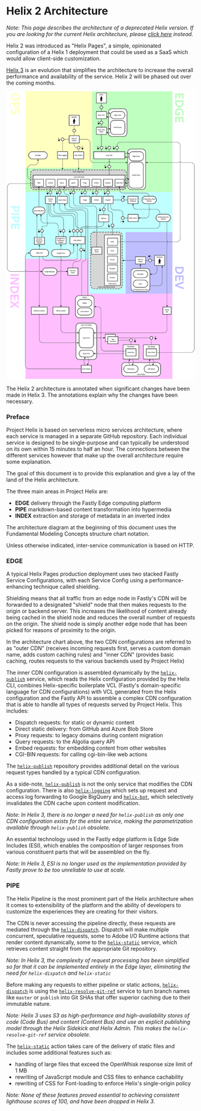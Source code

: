 # Helix 2 Architecture

_Note: This page describes the architecture of a deprecated Helix version. If you are looking for the current Helix architecture, please [click here](./architecture.md) instead._

Helix 2 was introduced as "Helix Pages", a simple, opinionated configuration of a Helix 1 deployment that could be used as a SaaS which would allow client-side customization.

[Helix 3](./architecture.md) is an evolution that simplifies the architecture to increase the overall performance and availability of the service. Helix 2 will be phased out over the coming months.

![](./Helix%20Architecture/Helix%202%20Stack.png)

The Helix 2 architecture is annotated when significant changes have been made in Helix 3. The annotations explain why the changes have been necessary.

### Preface

Project Helix is based on serverless micro services architecture, where each service is managed in a separate GitHub repository. Each individual service is designed to be single-purpose and can typically be understood on its own within 15 minutes to half an hour. The connections between the different services however that make up the overall architecture require some explanation.

The goal of this document is to provide this explanation and give a lay of the land of the Helix architecture.

The three main areas in Project Helix are:

- **EDGE** delivery through the Fastly Edge computing platform
- **PIPE** markdown-based content transformation into hypermedia
- **INDEX** extraction and storage of metadata in an inverted index

The architecture diagram at the beginning of this document uses the Fundamental Modeling Concepts structure chart notation.

Unless otherwise indicated, inter-service communication is based on HTTP.

### EDGE

A typical Helix Pages production deployment uses two stacked Fastly Service Configurations, with each Service Config using a performance-enhancing technique called shielding. 

Shielding means that all traffic from an edge node in Fastly's CDN will be forwarded to a designated "shield" node that then makes requests to the origin or backend server. This increases the likelihood of content already being cached in the shield node and reduces the overall number of requests on the origin. The shield node is simply another edge node that has been picked for reasons of proximity to the origin.

In the architecture chart above, the two CDN configurations are referred to as "outer CDN" (receives incoming requests first, serves a custom domain name, adds custom caching rules) and "inner CDN" (provides basic caching, routes requests to the various backends used by Project Helix)

The inner CDN configuration is assembled dynamically by the [`helix-publish`](https://github.com/adobe/helix-publish) service, which reads the Helix configuration provided by the Helix CLI, combines Helix-specific boilerplate VCL (Fastly's domain-specific language for CDN configurations) with VCL generated from the Helix configuration and the Fastly API to assemble a complex CDN configuration that is able to handle all types of requests served by Project Helix. This includes:

- Dispatch requests: for static or dynamic content
- Direct static delivery: from GitHub and Azure Blob Store
- Proxy requests: to legacy domains during content migration
- Query requests: to the Algolia query API
- Embed requests: for embedding content from other websites
- CGI-BIN requests: for calling cgi-bin-like web actions

The [`helix-publish`](https://github.com/adobe/helix-publish)  repository provides additional detail on the various request types handled by a typical CDN configuration.

As a side-note, [`helix-publish`](https://github.com/adobe/helix-publish) is not the only service that modifies the CDN configuration. There is also [`helix-logging`](https://github.com/adobe/helix-logging) which sets up request and access log forwarding to Google BigQuery and [`helix-bot`](https://github.com/adobe-private/helix-bot), which selectively invalidates the CDN cache upon content modification.

*Note: In Helix 3, there is no longer a need for `helix-publish` as only one CDN configuration exists for the entire service, making the parametrization available through `helix-publish` obsolete.*

An essential technology used in the Fastly edge platform is Edge Side Includes (ESI), which enables the composition of larger responses from various constituent parts that will be assembled on the fly.

*Note: In Helix 3, ESI is no longer used as the implementation provided by Fastly prove to be too unreliable to use at scale.*

### PIPE

The Helix Pipeline is the most prominent part of the Helix architecture when it comes to extensibility of the platform and the ability of developers to customize the experiences they are creating for their visitors.

The CDN is never accessing the pipeline directly, these requests are mediated through the [`helix-dispatch`](https://github.com/adobe/helix-service). Dispatch will make multiple concurrent, speculative requests, some to Adobe I/O Runtime actions that render content dynamically, some to the [`helix-static`](https://github.com/adobe/helix-static) service, which retrieves content straight from the appropriate Git repository.

*Note: In Helix 3, the complexity of request processing has been simplified so far that it can be implemented entirely in the Edge layer, eliminating the need for `helix-dispatch` and `helix-static`*

Before making any requests to either pipeline or static actions, [`helix-dispatch`](https://github.com/adobe/helix-dispatch) is using the [`helix-resolve-git-ref`](https://github.com/adobe/helix-resolve-git-ref) service to turn branch  names like `master` or `publish` into Git SHAs that offer superior caching due to their immutable nature.

*Note: Helix 3 uses S3 as high-performance and high-availability stores of code (Code Bus) and content (Content Bus) and use an explicit publishing model through the Helix Sidekick and Helix Admin. This makes the `helix-resolve-git-ref` service obsolete.*

The [`helix-static`](https://github.com/adobe/helix-static) action takes care of the delivery of static files and includes some additional features such as:
- handling of large files that exceed the OpenWhisk response size limit of 1 MB
- rewriting of JavaScript module and CSS files to enhance cachability
- rewriting of CSS for Font-loading to enforce Helix's single-origin policy

*Note: None of these features proved essential to achieving consistent lighthouse scores of 100, and have been dropped in Helix 3.*